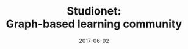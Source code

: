 ---
type: Software
title:  "Studionet: <br />Graph-based learning community"
location: Design Automation Lab, NUS
summary: an sharing platform with a graphical interface to visualize ongoing social activity. used as a studio tool at sde, nus
link: https://github.com/akshatamohanty/studionet
date:   2017-06-02
image: ../assets/images/studionet.png
tags:
- angularjs
- neo4j
- cytoscape.js
---
